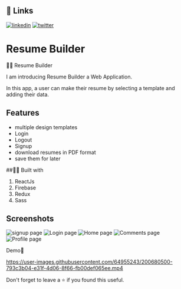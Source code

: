 ## 🔗 Links
[![linkedin](https://img.shields.io/badge/linkedin-0A66C2?style=for-the-badge&logo=linkedin&logoColor=white)](https://www.linkedin.com/in/rafeeqsyedamjad/)
[![twitter](https://img.shields.io/badge/twitter-1DA1F2?style=for-the-badge&logo=twitter&logoColor=white)](https://twitter.com/RafeeqSyedAmjad)


# Resume Builder
📄📄 Resume Builder

I am introducing Resume Builder a Web Application.

In this app, a user can make their resume by selecting a template and adding their data.

## Features

- multiple design templates
- Login 
- Logout
-  Signup
- download resumes in PDF format
-  save them for later


##👨‍💻 Built with

1. ReactJs
2. Firebase
3. Redux
4. Sass

## Screenshots

![signup page](https://user-images.githubusercontent.com/64955243/203927052-af88fb51-df46-49fc-aa55-b265d5b87d8f.png)
![Login page](https://user-images.githubusercontent.com/64955243/203927083-00342837-179e-4199-b922-b46f87324596.png)
![Home page](https://user-images.githubusercontent.com/64955243/203927104-83458ba3-ce58-4ba1-b4f4-48e3c307f8cf.png)
![Comments page](https://user-images.githubusercontent.com/64955243/203927108-52c38362-3bc5-4b3e-8714-06806748c57c.png)
![Profile page](https://user-images.githubusercontent.com/64955243/203927121-f220c156-f4b2-4bf9-9b8e-1d91544f10ad.png)



Demo🚀

https://user-images.githubusercontent.com/64955243/200680500-793c3b04-e31f-4d06-8f66-fb00def065ee.mp4




Don't forget to leave a ⭐ if you found this useful.
